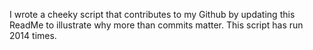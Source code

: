 I wrote a cheeky script that contributes to my Github by updating this ReadMe to illustrate why more than commits matter. This script has run 2014 times.
